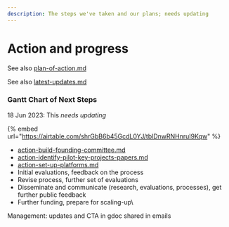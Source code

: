 ```yaml
---
description: The steps we've taken and our plans; needs updating
---
```


# Action and progress

See also [plan-of-action.md](../readme/plan-of-action.md "mention")

See also [latest-updates.md](../readme-1/latest-updates.md "mention")

### Gantt Chart of Next Steps

18 Jun 2023: This _needs updating_

{% embed url="https://airtable.com/shrGbB6b45GcdL0YJ/tblDnwRNHnruI9Kqw" %}

* [action-build-founding-committee.md](pilot-steps/action-build-founding-committee.md "mention")
* [action-identify-pilot-key-projects-papers.md](pilot-steps/action-identify-pilot-key-projects-papers.md "mention")
* [action-set-up-platforms.md](pilot-steps/action-set-up-platforms.md "mention")
* Initial evaluations, feedback on the process
* Revise process, further set of evaluations
* Disseminate and communicate (research, evaluations, processes), get further public feedback
* Further funding, prepare for scaling-up\\

Management: updates and CTA in gdoc shared in emails
